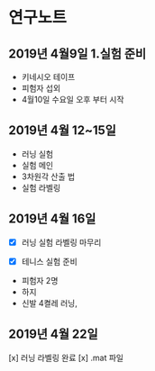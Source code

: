 연구노트
===========
 2019년 4월9일
 1.실험 준비 
---------------
- 키네시오 테이프 
- 피험자 섭외
- 4월10일 수요일 오후 부터 시작
 
 
 2019년 4월 12~15일
 ------------------------
 + 러닝 실험
 + 실험 메인
 + 3차원각 산출 법
 + 실험 라벨링
 
 
 2019년 4월 16일
 -----------------------
 
 - [x] 러닝 실험 라벨링 마무리


 - [x]   테니스 실험 준비
- 피험자 2명
- 하지
- 신발 4켤레 러닝, 

 2019년 4월 22일
 -----------------------
 
 [x] 러닝 라벨링 완료
 [x] .mat 파일 
